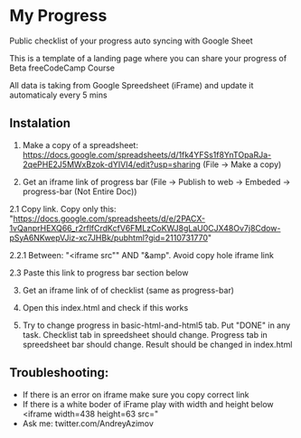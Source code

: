 # My Progress
Public checklist of your progress auto syncing with Google Sheet

This is a template of a landing page where you can share your progress of Beta freeCodeCamp Course 

All data is taking from Google Spreedsheet (iFrame) and update it automaticaly every 5 mins

## Instalation

1. Make a copy of a spreadsheet: https://docs.google.com/spreadsheets/d/1fk4YFSs1f8YnTOpaRJa-2qePHE2J5MWxBzok-dYIVI4/edit?usp=sharing (File -> Make a copy)

2. Get an iframe link of progress bar (File -> Publish to web -> Embeded -> progress-bar (Not Entire Doc))

2.1 Copy link. Copy only this: "https://docs.google.com/spreadsheets/d/e/2PACX-1vQanprHEXQ66_r2rflfCrdKcfV6FMLzCoKWJ8gLaU0CJX48Ov7j8Cdow-pSyA6NKwepVJiz-xc7JHBk/pubhtml?gid=2110731770"

2.2.1 Between: "<iframe src"" AND "&amp". Avoid copy hole iframe link

2.3 Paste this link to progress bar section below


3. Get an iframe link of of checklist (same as progress-bar)

4. Open this index.html and check if this works

5. Try to change progress in basic-html-and-html5 tab. Put "DONE" in any task. Checklist tab in spreedsheet should change. Progress tab in spreedsheet bar should change. Result should be changed in index.html

## Troubleshooting:

- If there is an error on iframe make sure you copy correct link
- If there is a white boder of iFrame play with width and height below <iframe width=438 height=63 src="
- Ask me: twitter.com/AndreyAzimov
